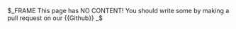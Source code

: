 $_FRAME
This page has NO CONTENT! You should write some by making a pull request on our {{Github}}
_$